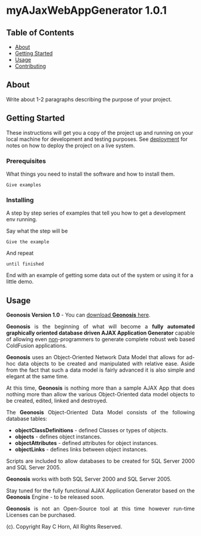 # myAJaxWebAppGenerator 1.0.1

## Table of Contents

- [About](#about)
- [Getting Started](#getting_started)
- [Usage](#usage)
- [Contributing](../CONTRIBUTING.md)

## About <a name = "about"></a>

Write about 1-2 paragraphs describing the purpose of your project.

## Getting Started <a name = "getting_started"></a>

These instructions will get you a copy of the project up and running on your local machine for development and testing purposes. See [deployment](#deployment) for notes on how to deploy the project on a live system.

### Prerequisites

What things you need to install the software and how to install them.

```
Give examples
```

### Installing

A step by step series of examples that tell you how to get a development env running.

Say what the step will be

```
Give the example
```

And repeat

```
until finished
```

End with an example of getting some data out of the system or using it for a little demo.

## Usage <a name = "usage"></a>

<strong>Geonosis Version 1.0</strong> - You can <a href="http://rayhorn.contentopia.net/blog/downloads/Geonosis_v1.zip">download <b>Geonosis</b> here</a>.
<p align="justify">
<b>Geonosis</b> is the beginning of what will become a <b>fully automated graphically oriented database driven AJAX
Application Generator</b> capable of allowing even <U>non</U>-programmers to generate complete robust web based ColdFusion 
applications.
</p>
<p align="justify">
<b>Geonosis</b> uses an Object-Oriented Network Data Model that allows for ad-hoc data objects to be created and 
manipulated with relative ease.  Aside from the fact that such a data model is fairly advanced it is also
simple and elegant at the same time.
</p>
<p align="justify">
At this time, <b>Geonosis</b> is nothing more than a sample AJAX App that does nothing more than allow the various
Object-Oriented data model objects to be created, edited, linked and destroyed.
</p>
<p align="justify">
The <b>Geonosis</b> Object-Oriented Data Model consists of the following database tables:
</p>
<UL>
	<LI><b>objectClassDefinitions</b> - defined Classes or types of objects.</LI>
	<LI><b>objects</b> - defines object instances.</LI>
	<LI><b>objectAttributes</b> - defined attributes for object instances.</LI>
	<LI><b>objectLinks</b> - defines links between object instances.</LI>
</UL>
<p align="justify">
Scripts are included to allow databases to be created for SQL Server 2000 and SQL Server 2005.
</p>
<p align="justify">
<b>Geonosis</b> works with both SQL Server 2000 and SQL Server 2005.
</p>
<p align="justify">
Stay tuned for the fully functional AJAX Application Generator based on the <b>Geonosis</b> Engine - to be released soon.
</p>
<p align="justify">
<b>Geonosis</b> is not an Open-Source tool at this time however run-time Licenses can be purchased.
</p>


(c). Copyright Ray C Horn, All Rights Reserved.

